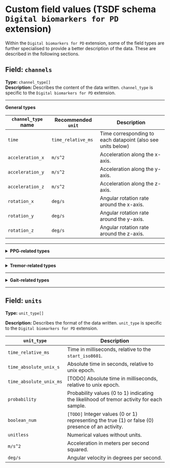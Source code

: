 # Custom field values (TSDF schema `Digital biomarkers for PD` extension)

Within the `Digital biomarkers for PD` extension, some of the field types are further specialised to provide a better description of the data. These are described in the following sections.

## Field: `channels`
**Type:** `channel_type[]`         
**Description:** Describes the content of the data written. `channel_type` is specific to the `Digital biomarkers for PD` extension.

---

**General types**

| `channel_type` name       | Recommended `unit` | Description                                                                        
|--------------------------|--------------------|------------------------------------------------------------------------------------|
| `time`                   | `time_relative_ms`               | Time corresponding to each datapoint (also see units below)    |
| `acceleration_x`         | `m/s^2`             | Acceleration along the x-axis.                                                       |
| `acceleration_y`         | `m/s^2`             | Acceleration along the y-axis.                                                       |
| `acceleration_z`         | `m/s^2`             | Acceleration along the z-axis.                                                       |
| `rotation_x`             | `deg/s`            | Angular rotation rate around the x-axis.                                              |
| `rotation_y`             | `deg/s`            | Angular rotation rate around the y-axis.                                              |
| `rotation_z`             | `deg/s`            | Angular rotation rate around the z-axis.                                              |


---

<details markdown="1">

<summary><b>PPG-related types</b></summary>

|   `channel_type` name          | Recommended `unit`       | Description                                                                           |
|----------------------------|-----------------------|---------------------------------------------------------------------------------------|
| `ppg_quality_post_prob`     | `probability`         | `[TODO]` Posterior probability that the corresponding PPG signal is of high quality (0 to 1).   |

</details>

---

<details markdown="1">

<summary><b>Tremor-related types</b></summary>

| `channel_type` name       | Recommended `unit` | Description                                                                         |
|--------------------------|--------------------|-------------------------------------------------------------------------------------|
| `gyro_tremor_prob`       | `probability`      | Probability values (0 to 1) indicating the likelihood of tremor activity for each sample. |
| `gyro_tremor_hat`        | `boolean_num`      | Estimated values representing the presence or absence of tremor activity for each sample. |
| `gyro_arm_actv_prob`     | `probability`      | Probability values (0 to 1) indicating the likelihood of arm activity for each sample.    |
| `gyro_arm_actv_hat`      | `boolean_num`      | Estimated values representing the presence or absence of arm activity for each sample.    |
| `GyMeanDx`               | `unitless`         | Mean gyro derivative in the x axis. |
| `GyMeanDy`               | `unitless`         | Mean gyro derivative in the y axis. |
| `GyMeanDz`               | `unitless`         | Mean gyro derivative in the z axis. |
| `GyLTreDomPowerX`        | `unitless`         | Gyro Low tremor (range [3.5-8 Hz]) dominant power in the x axis. |
| `GyLTreDomPowerY`        | `unitless`         | Gyro Low tremor (range [3.5-8 Hz]) dominant power in the y axis. |
| `GyLTreDomPowerZ`        | `unitless`         | Gyro Low tremor (range [3.5-8 Hz]) dominant power in the z axis. |
| `GyGaitBandPower`        | `unitless`         | Gyro gait bandpower (range [0.4 – 2] Hz) – PSD: sum of the axes. |
| `GyGaitBandpowerRatio`   | `unitless`         | Gyro gait bandpower sum / total bandpower sum up to 15 Hz – PSD: sum of the axes. |
| `GyGaitFreqPeak`         | `unitless`         | Frequency peak of the in the gyro gait range – PSD: sum of the axes. |
| `GyGaitFixedDomPower`    | `unitless`         | `[TODO]` Gyro dominant power in a fixed range (specific frequency range not provided). |
| `GyGaitFixedDomPowerRatio` | `unitless`       | `[TODO]` Ratio of dominant power in the gyro gait range to total power. |
| `GyGaitDomPower`         | `unitless`         | `[TODO]` Dominant power in the gyro gait range. |
| `GyGaitDomPowerRatio`    | `unitless`         | `[TODO]` Ratio of dominant power in the gyro gait range to total power. |
| `GyGaitPeakFreqWidth`    | `unitless`         | `[TODO]` Width of the frequency peak in the gyro gait range. |
| `GyLTreBandPower`        | `unitless`         | `[TODO]` Low tremor bandpower (specific frequency range not provided). |
| `GyLTreBandpower`        | `unitless`         | `[TODO]` Low tremor bandpower (specific frequency range not provided). |
| `GyLTreFreqPeak`         | `unitless`         | `[TODO]` Frequency peak in the low tremor range. |
| `GyLTreFixedDomP`        | `unitless`         | `[TODO]` Low tremor dominant power in a fixed range (specific frequency range not provided). |
| `GyLTreFixedDomP`        | `unitless`         | `[TODO]` Low tremor dominant power in a fixed range (specific frequency range not provided). |
| `GyLTreDomPower`         | `unitless`         | `[TODO]` Low tremor dominant power (specific frequency range not provided). |
| `GyLTreDomPowerR`        | `unitless`         | `[TODO]` Ratio of low tremor dominant power to total power. |
| `GyLTrePeakFreqW`        | `unitless`         | `[TODO]` Width of the frequency peak in the low tremor range. |
| `GyHTreBandPower`        | `unitless`         | `[TODO]` High tremor bandpower (specific frequency range not provided). |
| `GyHTreBandpower`        | `unitless`         | `[TODO]` High tremor bandpower (specific frequency range not provided). |
| `GyHTreFreqPeak`         | `unitless`         | `[TODO]` Frequency peak in the high tremor range. |
| `GyHTreFixedDomP`        | `unitless`         | `[TODO]` High tremor dominant power in a fixed range (specific frequency range not provided). |
| `GyHTreFixedDomP`        | `unitless`         | `[TODO]` High tremor dominant power in a fixed range (specific frequency range not provided). |
| `GyHTreDomPower`         | `unitless`         | `[TODO]` High tremor dominant power (specific frequency range not provided). |
| `GyHTreDomPowerR`        | `unitless`         | `[TODO]` Ratio of high tremor dominant power to total power. |
| `GyHTrePeakFreqW`        | `unitless`         | `[TODO]` Width of the frequency peak in the high tremor range. |
| `GyMFCC1`                | `unitless`         | `[TODO]` Mel-frequency cepstral coefficient 1. |
| `GyMFCC2`                | `unitless`         | `[TODO]` Mel-frequency cepstral coefficient 2. |
| `GyMFCC3`                | `unitless`         | `[TODO]` Mel-frequency cepstral coefficient 3. |
| `GyMFCC4`                | `unitless`         | `[TODO]` Mel-frequency cepstral coefficient 4. |
| `GyMFCC5`                | `unitless`         | `[TODO]` Mel-frequency cepstral coefficient 5. |
| `GyMFCC6`                | `unitless`         | `[TODO]` Mel-frequency cepstral coefficient 6. |
| `GyMFCC7`                | `unitless`         | `[TODO]` Mel-frequency cepstral coefficient 7. |
| `GyMFCC8`                | `unitless`         | `[TODO]` Mel-frequency cepstral coefficient 8. |
| `GyMFCC9`                | `unitless`         | `[TODO]` Mel-frequency cepstral coefficient 9. |


</details>

---

<details markdown="1">

<summary><b>Gait-related types</b></summary>

| `channel_type` name       | Recommended `unit` | Description                                                                         |
|--------------------------|--------------------|-------------------------------------------------------------------------------------|
| `std_accel_norm`       | `m/s^2`            | Standard deviation of the norm of the accelerometer axes in the temporal domain.     |
| `x_accel_grav_mean`    | `m/s^2`            | Mean of the x-axis acceleration gravity component.     |
| `y_accel_grav_mean`    | `m/s^2`            | Mean of the y-axis acceleration gravity component.  |
| `z_accel_grav_mean`    | `m/s^2`            | Mean of the z-axis acceleration gravity component. |
| `x_accel_grav_std`     | `m/s^2`            | Standard deviation of the x-axis acceleration gravity component. |
| `y_accel_grav_std`     | `m/s^2`            | Standard deviation of the y-axis acceleration gravity component. |
| `z_accel_grav_std`     | `m/s^2`            | Standard deviation of the z-axis acceleration gravity component.. |
| `x_accel_power_below_gait`  | `(m/s^2)^2/Hz`            | Total power in the [0, 0.7] Hz range of the x-axis accelerometer. |
| `y_accel_power_below_gait`  | `(m/s^2)^2/Hz`            | Total power in the [0, 0.7] Hz range of the y-axis accelerometer. |
| `z_accel_power_below_gait`  | `(m/s^2)^2/Hz`            | Total power in the [0, 0.7] Hz range of the z-axis accelerometer. |
| `x_accel_power_gait`  | `(m/s^2)^2/Hz`            | Total power in the [0.7, 3.5] Hz range of the x-axis accelerometer. |
| `y_accel_power_gait`  | `(m/s^2)^2/Hz`            | Total power in the [0.7, 3.5] Hz range of the y-axis accelerometer. |
| `z_accel_power_gait`  | `(m/s^2)^2/Hz`            | Total power in the [0.7, 3.5] Hz range of the z-axis accelerometer. |
| `x_accel_power_tremor`  | `(m/s^2)^2/Hz`            | Total power in the [3.5, 8] Hz range of the x-axis accelerometer. |
| `y_accel_power_tremor`  | `(m/s^2)^2/Hz`            | Total power in the [3.5, 8] Hz range of the y-axis accelerometer. |
| `z_accel_power_tremor`  | `(m/s^2)^2/Hz`            | Total power in the [3.5, 8] Hz range of the z-axis accelerometer. |
| `x_accel_power_above_tremor`  | `(m/s^2)^2/Hz`            | Total power in the [8, 50] Hz range of the x-axis accelerometer. |
| `y_accel_power_above_tremor`  | `(m/s^2)^2/Hz`            | Total power in the [8, 50] Hz range of the y-axis accelerometer. |
| `z_accel_power_above_tremor`  | `(m/s^2)^2/Hz`            | Total power in the [8, 50] Hz range of the z-axis accelerometer. |
| `x_accel_dominant_frequency`  | `Hz`            | Dominant frequency of the x-axis accelerometer. |
| `y_accel_dominant_frequency`  | `Hz`            | Dominant frequency of the x-axis accelerometer. |
| `z_accel_dominant_frequency`  | `Hz`            | Dominant frequency of the x-axis accelerometer. |
| `accel_norm_cc_{n}`  | `?`            | Cepstral coefficient n with n $\in$ [1,2,...,16] of the accelerometer. |
| `gd_pred_gait_proba`  | `probability`            | Predicted probability of gait being the predominant activity within the window span. |
| `gyro_norm_cc_{n}` | `?` | Cepstral coefficient n with n $\in$ [1,2,...,16] of the gyroscope. |
| `x_gyro_dominant_frequency`  | `Hz`            | Dominant frequency of the x-axis gyroscope |
| `y_gyro_dominant_frequency`  | `Hz`            | Dominant frequency of the x-axis gyroscope |
| `z_gyro_dominant_frequency`  | `Hz`            | Dominant frequency of the x-axis gyroscope |
| `angle_mean_amplitude` | `deg` | Mean of the sum of consecutive minima and maxima angles (angle amplitude is often referred to as range of motion) | 
| `angle_std_amplitude` | `deg` | Std of the sum of consecutive minima and maxima angles |
| `angle_sum_amplitude` | `deg` | Sum of the sum of consecutive minima and maxima angles |
| `ange_perc_95_amplitude` | `deg` | 95th percentile of the sum of consecutive minima and maxima angles | 
| `forward_peak_ang_vel_mean` | `deg/s` | Angular velocity mean in forward direction of the first principal component |
| `forward_peak_ang_vel_std` | `deg/s` | Angular velocity standard deviation in forward direction of the first principal component |
| `backward_peak_ang_vel_mean` | `deg/s` | Angular velocity mean in backward direction of the first principal component | 
| `backward_peak_ang_vel_std` | `deg/s` | Angular velocity standard deviation in backward direction of the first principal component |
| `angle_perc_power` | `percentage` | Percentage of total power in the arm swing frequency band [0.3 - 3 Hz] |
</details>

---

## Field: `units`

**Type:** `unit_type[]`

**Description:** Describes the format of the data written. `unit_type` is specific to the `Digital biomarkers for PD` extension.

| `unit_type`     | Description                                                                                         |
|-----------------|-----------------------------------------------------------------------------------------------------|
| `time_relative_ms`  | Time in milliseconds, relative to the `start_iso8601`.                                                          |
| `time_absolute_unix_s`  | Absolute time in seconds, relative to unix epoch.                                                                 |
| `time_absolute_unix_ms`  | [TODO] Absolute time in milliseconds, relative to unix epoch.                                                                 |
| `probability`   | Probability values (0 to 1) indicating the likelihood of tremor activity for each sample.           |
| `boolean_num`   | `[TODO]` Integer values (0 or 1) representing the true (1) or false (0) presence of an activity.    |
| `unitless`      | Numerical values without units.                                                                     |
| `m/s^2`         | Acceleration in meters per second squared.                                                          |
| `deg/s`         | Angular velocity in degrees per second.                                                             |

